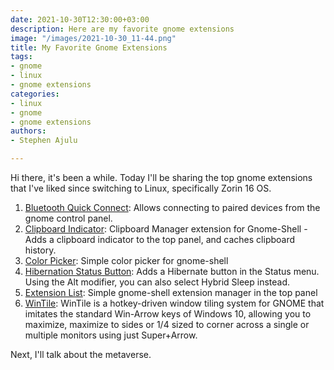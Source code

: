 ```yaml
---
date: 2021-10-30T12:30:00+03:00
description: Here are my favorite gnome extensions
image: "/images/2021-10-30_11-44.png"
title: My Favorite Gnome Extensions
tags:
- gnome
- linux
- gnome extensions
categories:
- linux
- gnome
- gnome extensions
authors:
- Stephen Ajulu

---
```

Hi there, it's been a while. Today I'll be sharing the top gnome extensions that I've liked since switching to Linux, specifically Zorin 16 OS.

1. [Bluetooth Quick Connect](https://extensions.gnome.org/extension/1401/bluetooth-quick-connect/): Allows connecting to paired devices from the gnome control panel.
2. [Clipboard Indicator](https://extensions.gnome.org/extension/779/clipboard-indicator/): Clipboard Manager extension for Gnome-Shell - Adds a clipboard indicator to the top panel, and caches clipboard history.
3. [Color Picker](https://extensions.gnome.org/extension/3396/color-picker/): Simple color picker for gnome-shell
4. [Hibernation Status Button](https://extensions.gnome.org/extension/755/hibernate-status-button/): Adds a Hibernate button in the Status menu. Using the Alt modifier, you can also select Hybrid Sleep instead.
5. [Extension List](https://extensions.gnome.org/extension/3088/extension-list/): Simple gnome-shell extension manager in the top panel
6. [WinTile](https://extensions.gnome.org/extension/1723/wintile-windows-10-window-tiling-for-gnome/): WinTile is a hotkey-driven window tiling system for GNOME that imitates the standard Win-Arrow keys of Windows 10, allowing you to maximize, maximize to sides or 1/4 sized to corner across a single or multiple monitors using just Super+Arrow.

Next, I'll talk about the metaverse.
